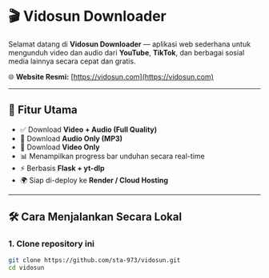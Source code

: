 # 🎬 Vidosun Downloader

Selamat datang di **Vidosun Downloader** — aplikasi web sederhana untuk mengunduh video dan audio dari **YouTube**, **TikTok**, dan berbagai sosial media lainnya secara cepat dan gratis.

🌐 **Website Resmi:** [https://vidosun.com](https://vidosun.com)

---

## 🚀 Fitur Utama
- ✅ Download **Video + Audio (Full Quality)**
- 🎵 Download **Audio Only (MP3)**
- 🎥 Download **Video Only**
- 📊 Menampilkan progress bar unduhan secara real-time
- ⚡ Berbasis **Flask + yt-dlp**
- 🌍 Siap di-deploy ke **Render / Cloud Hosting**

---

## 🛠️ Cara Menjalankan Secara Lokal

### 1. Clone repository ini
```bash
git clone https://github.com/sta-973/vidosun.git
cd vidosun
